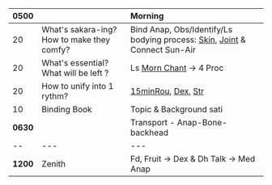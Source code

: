 | 0500 |    | Morning                                                                  |
| :------- | :--| :----------------------------------------------------------------------- |
| 20 | What's sakara-ing? How to make they comfy? |  Bind Anap, Obs/Identify/Ls bodying process: [Skin](https://github.com/ThanhNguyen24590/Process/blob/main/Body/HygMsg.md), [Joint](https://github.com/ThanhNguyen24590/Process/blob/main/Body/DexL.md) & Connect Sun-Air                  |
| 20 | What's essential? What will be left ? |  Ls [Morn Chant](https://www.dhammatalks.org/chant_index.html) -> 4 Proc  |
| 20 | How to unify into 1 rythm? |  [15minRou](https://github.com/ThanhNguyen24590/Process/blob/main/Body/15minRou.md), [Dex](https://github.com/ThanhNguyen24590/Process/blob/main/Body/Dex.md), [Str](https://github.com/ThanhNguyen24590/Process/blob/main/Body/Str.md) |
| 10 | Binding Book | Topic & Background sati|
| **0630** |    | Transport - Anap-Bone-backhead                                                               |
| -- | --- | ---|
| **1200** | Zenith | Fd, Fruit -> Dex & Dh Talk -> Med Anap |



